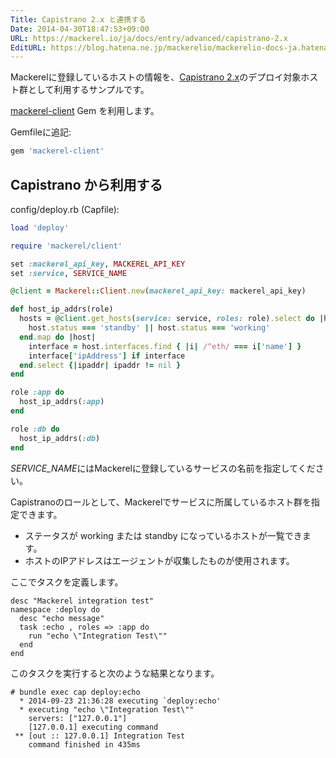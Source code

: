 ```yaml
---
Title: Capistrano 2.x と連携する
Date: 2014-04-30T18:47:53+09:00
URL: https://mackerel.io/ja/docs/entry/advanced/capistrano-2.x
EditURL: https://blog.hatena.ne.jp/mackerelio/mackerelio-docs-ja.hatenablog.mackerel.io/atom/entry/12921228815722993191
---
```


Mackerelに登録しているホストの情報を、[Capistrano 2.x][cap2]のデプロイ対象ホスト群として利用するサンプルです。

[mackerel-client](http://rubygems.org/gems/mackerel-client) Gem を利用します。

Gemfileに追記:

```ruby
gem 'mackerel-client'
```

## Capistrano から利用する

config/deploy.rb (Capfile):

```ruby
load 'deploy'

require 'mackerel/client'

set :mackerel_api_key, MACKEREL_API_KEY
set :service, SERVICE_NAME

@client = Mackerel::Client.new(mackerel_api_key: mackerel_api_key)

def host_ip_addrs(role)
  hosts = @client.get_hosts(service: service, roles: role).select do |host|
    host.status === 'standby' || host.status === 'working'
  end.map do |host|
    interface = host.interfaces.find { |i| /^eth/ === i['name'] }
    interface['ipAddress'] if interface
  end.select {|ipaddr| ipaddr != nil }
end

role :app do
  host_ip_addrs(:app)
end

role :db do
  host_ip_addrs(:db)
end
```

<var>SERVICE_NAME</var>にはMackerelに登録しているサービスの名前を指定してください。

Capistranoのロールとして、Mackerelでサービスに所属しているホスト群を指定できます。

- ステータスが working または standby になっているホストが一覧できます。
- ホストのIPアドレスはエージェントが収集したものが使用されます。

ここでタスクを定義します。
```
desc "Mackerel integration test"
namespace :deploy do
  desc "echo message"
  task :echo , roles => :app do
    run "echo \"Integration Test\""
  end
end
```

このタスクを実行すると次のような結果となります。
```
# bundle exec cap deploy:echo
  * 2014-09-23 21:36:28 executing `deploy:echo'
  * executing "echo \"Integration Test\""
    servers: ["127.0.0.1"]
    [127.0.0.1] executing command
 ** [out :: 127.0.0.1] Integration Test
    command finished in 435ms
```

[cap2]: https://github.com/capistrano/capistrano/wiki
